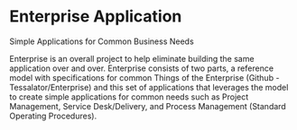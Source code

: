 Enterprise Application
=====================

Simple Applications for Common Business Needs 


Enterprise is an overall project to help eliminate building the same application over and over.
Enterprise consists of two parts, a reference model with specifications for common Things of the Enterprise (Github - Tessalator/Enterprise) and this set of applications that leverages the model to create simple applications for common needs such as Project Management, Service Desk/Delivery, and Process Management (Standard Operating Procedures). 
